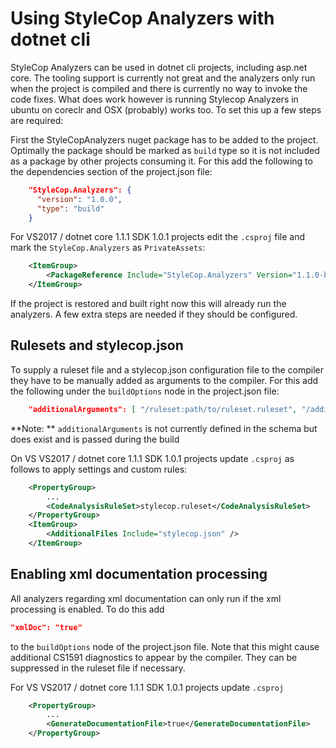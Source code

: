 
# Using StyleCop Analyzers with dotnet cli

StyleCop Analyzers can be used in dotnet cli projects, including asp.net core.
The tooling support is currently not great and the analyzers only run when the project is compiled and there is currently no way to invoke the code fixes. What does work however is running Stylecop Analyzers in ubuntu on coreclr and OSX (probably) works too.
To set this up a few steps are required:

First the StyleCopAnalyzers nuget package has to be added to the project. Optimally the package should be marked as `build` type so it is not included as a package by other projects consuming it.
For this add the following to the dependencies section of the project.json file:
```json
    "StyleCop.Analyzers": {
      "version": "1.0.0",
      "type": "build"
    }
```
For VS2017 / dotnet core 1.1.1 SDK 1.0.1 projects edit the `.csproj` file and mark the `StyleCop.Analyzers` as `PrivateAssets`:
```xml
    <ItemGroup>
        <PackageReference Include="StyleCop.Analyzers" Version="1.1.0-beta001" PrivateAssets="All" />
    </ItemGroup>
```
If the project is restored and built right now this will already run the analyzers. A few extra steps are needed if they should be configured.

## Rulesets and stylecop.json

To supply a ruleset file and a stylecop.json configuration file to the compiler they have to be manually added as arguments to the compiler. For this add the following under the `buildOptions` node in the project.json file:
```json
    "additionalArguments": [ "/ruleset:path/to/ruleset.ruleset", "/additionalfile:path/to/stylecop.json" ]
```

**Note: ** `additionalArguments` is not currently defined in the schema but does exist and is passed during the build

On VS VS2017 / dotnet core 1.1.1 SDK 1.0.1 projects update `.csproj` as follows to apply settings and custom rules:
```xml
    <PropertyGroup>
        ...
        <CodeAnalysisRuleSet>stylecop.ruleset</CodeAnalysisRuleSet>
    </PropertyGroup>
    <ItemGroup>
        <AdditionalFiles Include="stylecop.json" />
    </ItemGroup>
```

## Enabling xml documentation processing

All analyzers regarding xml documentation can only run if the xml processing is enabled. To do this add
```json
"xmlDoc": "true"
```

to the `buildOptions` node of the project.json file. Note that this might cause additional CS1591 diagnostics to appear by the compiler.
They can be suppressed in the ruleset file if necessary.

For VS VS2017 / dotnet core 1.1.1 SDK 1.0.1 projects update `.csproj`
```xml
    <PropertyGroup>
        ...
        <GenerateDocumentationFile>true</GenerateDocumentationFile>
    </PropertyGroup>
```
